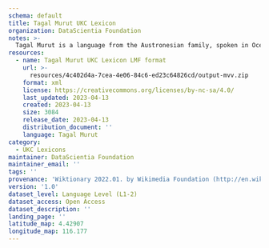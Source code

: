 ```yaml
---
schema: default
title: Tagal Murut UKC Lexicon
organization: DataScientia Foundation
notes: >-
  Tagal Murut is a language from the Austronesian family, spoken in Oceania. The UKC Lexicon of Tagal Murut is represented as a lexico-semantic network. It consists of words, word senses, synsets, as well as sense-level and synset-level relationships.
resources:
  - name: Tagal Murut UKC Lexicon LMF format
    url: >-
      resources/4c402d4a-7cea-4e06-84c6-ed23c64826cd/output-mvv.zip
    format: xml
    license: https://creativecommons.org/licenses/by-nc-sa/4.0/
    last_updated: 2023-04-13
    created: 2023-04-13
    size: 3084
    release_date: 2023-04-13
    distribution_document: ''
    language: Tagal Murut
category:
  - UKC Lexicons
maintainer: DataScientia Foundation
maintainer_email: ''
tags: ''
provenance: 'Wiktionary 2022.01. by Wikimedia Foundation (http://en.wiktionary.org); CogNet 2.1 by Khuyagbaatar Batsuren, National University of Mongolia (http://cognet.ukc.disi.unitn.it); Princeton WordNet 2.1 by Princeton University (https://wordnet.princeton.edu)'
version: '1.0'
dataset_level: Language Level (L1-2)
dataset_access: Open Access
dataset_description: ''
landing_page: ''
latitude_map: 4.42907
longitude_map: 116.177
---
```

